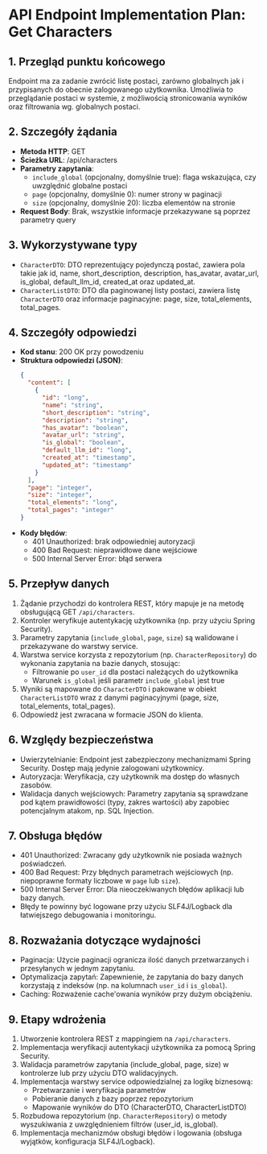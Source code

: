# API Endpoint Implementation Plan: Get Characters

## 1. Przegląd punktu końcowego
Endpoint ma za zadanie zwrócić listę postaci, zarówno globalnych jak i przypisanych do obecnie zalogowanego użytkownika. Umożliwia to przeglądanie postaci w systemie, z możliwością stronicowania wyników oraz filtrowania wg. globalnych postaci.

## 2. Szczegóły żądania
- **Metoda HTTP**: GET
- **Ścieżka URL**: /api/characters
- **Parametry zapytania**:
  - `include_global` (opcjonalny, domyślnie true): flaga wskazująca, czy uwzględnić globalne postaci
  - `page` (opcjonalny, domyślnie 0): numer strony w paginacji
  - `size` (opcjonalny, domyślnie 20): liczba elementów na stronie
- **Request Body**: Brak, wszystkie informacje przekazywane są poprzez parametry query

## 3. Wykorzystywane typy
- `CharacterDTO`: DTO reprezentujący pojedynczą postać, zawiera pola takie jak id, name, short_description, description, has_avatar, avatar_url, is_global, default_llm_id, created_at oraz updated_at.
- `CharacterListDTO`: DTO dla paginowanej listy postaci, zawiera listę `CharacterDTO` oraz informacje paginacyjne: page, size, total_elements, total_pages.

## 4. Szczegóły odpowiedzi
- **Kod stanu**: 200 OK przy powodzeniu
- **Struktura odpowiedzi (JSON)**:
  ```json
  {
    "content": [
      {
        "id": "long",
        "name": "string",
        "short_description": "string",
        "description": "string",
        "has_avatar": "boolean",
        "avatar_url": "string",
        "is_global": "boolean",
        "default_llm_id": "long",
        "created_at": "timestamp",
        "updated_at": "timestamp"
      }
    ],
    "page": "integer",
    "size": "integer",
    "total_elements": "long",
    "total_pages": "integer"
  }
  ```
- **Kody błędów**:
  - 401 Unauthorized: brak odpowiedniej autoryzacji
  - 400 Bad Request: nieprawidłowe dane wejściowe
  - 500 Internal Server Error: błąd serwera

## 5. Przepływ danych
1. Żądanie przychodzi do kontrolera REST, który mapuje je na metodę obsługującą GET `/api/characters`.
2. Kontroler weryfikuje autentykację użytkownika (np. przy użyciu Spring Security).
3. Parametry zapytania (`include_global`, `page`, `size`) są walidowane i przekazywane do warstwy service.
4. Warstwa service korzysta z repozytorium (np. `CharacterRepository`) do wykonania zapytania na bazie danych, stosując:
   - Filtrowanie po `user_id` dla postaci należących do użytkownika
   - Warunek `is_global` jeśli parametr `include_global` jest true
5. Wyniki są mapowane do `CharacterDTO` i pakowane w obiekt `CharacterListDTO` wraz z danymi paginacyjnymi (page, size, total_elements, total_pages).
6. Odpowiedź jest zwracana w formacie JSON do klienta.

## 6. Względy bezpieczeństwa
- Uwierzytelnianie: Endpoint jest zabezpieczony mechanizmami Spring Security. Dostęp mają jedynie zalogowani użytkownicy.
- Autoryzacja: Weryfikacja, czy użytkownik ma dostęp do własnych zasobów.
- Walidacja danych wejściowych: Parametry zapytania są sprawdzane pod kątem prawidłowości (typy, zakres wartości) aby zapobiec potencjalnym atakom, np. SQL Injection.

## 7. Obsługa błędów
- 401 Unauthorized: Zwracany gdy użytkownik nie posiada ważnych poświadczeń.
- 400 Bad Request: Przy błędnych parametrach wejściowych (np. niepoprawne formaty liczbowe w `page` lub `size`).
- 500 Internal Server Error: Dla nieoczekiwanych błędów aplikacji lub bazy danych.
- Błędy te powinny być logowane przy użyciu SLF4J/Logback dla łatwiejszego debugowania i monitoringu.

## 8. Rozważania dotyczące wydajności
- Paginacja: Użycie paginacji ogranicza ilość danych przetwarzanych i przesyłanych w jednym zapytaniu.
- Optymalizacja zapytań: Zapewnienie, że zapytania do bazy danych korzystają z indeksów (np. na kolumnach `user_id` i `is_global`).
- Caching: Rozważenie cache'owania wyników przy dużym obciążeniu.

## 9. Etapy wdrożenia
1. Utworzenie kontrolera REST z mappingiem na `/api/characters`.
2. Implementacja weryfikacji autentykacji użytkownika za pomocą Spring Security.
3. Walidacja parametrów zapytania (include_global, page, size) w kontrolerze lub przy użyciu DTO walidacyjnych.
4. Implementacja warstwy service odpowiedzialnej za logikę biznesową:
   - Przetwarzanie i weryfikacja parametrów
   - Pobieranie danych z bazy poprzez repozytorium
   - Mapowanie wyników do DTO (CharacterDTO, CharacterListDTO)
5. Rozbudowa repozytorium (np. `CharacterRepository`) o metody wyszukiwania z uwzględnieniem filtrów (user_id, is_global).
6. Implementacja mechanizmów obsługi błędów i logowania (obsługa wyjątków, konfiguracja SLF4J/Logback).